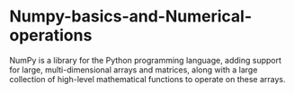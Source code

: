 # Numpy-basics-and-Numerical-operations
NumPy is a library for the Python programming language, adding support for large, multi-dimensional arrays and matrices, along with a large collection of high-level mathematical functions to operate on these arrays. 
